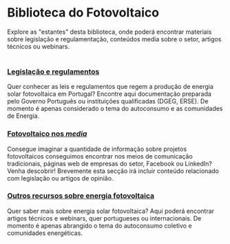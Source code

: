 <!-- # Energy Commons -->
<!--  **Tools and Information Database for the science, engineering, economics and politics of the Energy Transition** -->

<!--Repository and open database for tutorials, computational tools, software implementions, technical documents, research papers, books and articles on the various aspects of the ongoing energy transition.-->

<!--Repositorio e base de dados aberta para tutoriais, ferramentas computacionais, economia e poltica da Transição Energética-->

# Biblioteca do Fotovoltaico

Explore as "estantes" desta biblioteca, onde poderá encontrar materiais sobre legislação e regulamentação, conteúdos media sobre o setor, artigos técnicos ou webinars.
<br><br>

### <a href="http://energy-commons.com/legislacao-regulamentos.html" target="_blank">Legislação e regulamentos</a>
Quer conhecer as leis e regulamentos que regem a produção de energia solar fotovoltaica em Portugal? Encontre aqui documentação preparada pelo Governo Português ou instituições qualificadas (DGEG, ERSE). 
De momento é apenas considerado o tema do autoconsumo e as comunidades de Energia.

### <a href="http://energy-commons.com/fotovoltaico-media.html" target="_blank">Fotovoltaico nos *media*</a>
Consegue imaginar a quantidade de informação sobre projetos fotovoltaicos conseguimos encontrar nos meios de comunicação tradicionais, páginas web de empresas do setor, Facebook ou LinkedIn? Venha descobrir!
Brevemente esta secção irá incluir conteúdo relacionado com legislação ou artigos de opinião.

### <a href="http://energy-commons.com/outros-recursos.html" target="_blank">Outros recursos sobre energia fotovoltaica</a>
Quer saber mais sobre energia solar fotovoltaica? Aqui poderá encontrar artigos técnicos e webinars, quer portugueses ou internacionais.
De momento é apenas abrangido o tema do autoconsumo coletivo e comunidades energéticas. 
